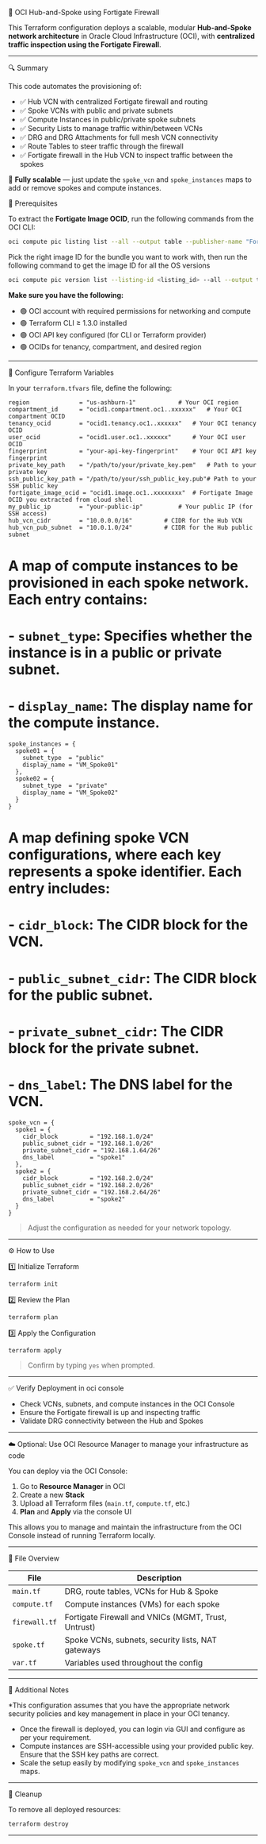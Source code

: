 🚀 OCI Hub-and-Spoke using Fortigate Firewall

This Terraform configuration deploys a scalable, modular **Hub-and-Spoke network architecture** in Oracle Cloud Infrastructure (OCI), with **centralized traffic inspection using the Fortigate Firewall**.

---

🔍 Summary

This code automates the provisioning of:

* ✅ Hub VCN with centralized Fortigate firewall and routing
* ✅ Spoke VCNs with public and private subnets
* ✅ Compute Instances in public/private spoke subnets
* ✅ Security Lists to manage traffic within/between VCNs
* ✅ DRG and DRG Attachments for full mesh VCN connectivity
* ✅ Route Tables to steer traffic through the firewall
* ✅ Fortigate firewall in the Hub VCN to inspect traffic between the spokes

🧱 **Fully scalable** — just update the `spoke_vcn` and `spoke_instances` maps to add or remove spokes and compute instances.


🧰 Prerequisites

To extract the **Fortigate Image OCID**, run the following commands from the OCI CLI:

```bash
oci compute pic listing list --all --output table --publisher-name "Fortinet, Inc."
```

Pick the right image ID for the bundle you want to work with, then run the following command to get the image ID for all the OS versions

```bash
oci compute pic version list --listing-id <listing_id> --all --output table
```

**Make sure you have the following:**

* 🟢 OCI account with required permissions for networking and compute
* 🟢 Terraform CLI ≥ 1.3.0 installed
* 🟢 OCI API key configured (for CLI or Terraform provider)
* 🟢 OCIDs for tenancy, compartment, and desired region

---

🔧 Configure Terraform Variables

In your `terraform.tfvars` file, define the following:

```
region              = "us-ashburn-1"			# Your OCI region
compartment_id      = "ocid1.compartment.oc1..xxxxxx"	# Your OCI compartment OCID
tenancy_ocid        = "ocid1.tenancy.oc1..xxxxxx"	# Your OCI tenancy OCID
user_ocid           = "ocid1.user.oc1..xxxxxx"		# Your OCI user OCID
fingerprint         = "your-api-key-fingerprint"	# Your OCI API key fingerprint
private_key_path    = "/path/to/your/private_key.pem"	# Path to your private key
ssh_public_key_path = "/path/to/your/ssh_public_key.pub"# Path to your SSH public key
fortigate_image_ocid = "ocid1.image.oc1..xxxxxxxx"	# Fortigate Image OCID you extracted from cloud shell
my_public_ip        = "your-public-ip"			# Your public IP (for SSH access)
hub_vcn_cidr        = "10.0.0.0/16"			# CIDR for the Hub VCN
hub_vcn_pub_subnet  = "10.0.1.0/24"			# CIDR for the Hub public subnet
```

# A map of compute instances to be provisioned in each spoke network. Each entry contains:
# - `subnet_type`: Specifies whether the instance is in a public or private subnet.
# - `display_name`: The display name for the compute instance.

```
spoke_instances = {
  spoke01 = {
    subnet_type  = "public"
    display_name = "VM_Spoke01"
  },
  spoke02 = {
    subnet_type  = "private"
    display_name = "VM_Spoke02"
  }
}
```

# A map defining spoke VCN configurations, where each key represents a spoke identifier. Each entry includes:
# - `cidr_block`: The CIDR block for the VCN.
# - `public_subnet_cidr`: The CIDR block for the public subnet.
# - `private_subnet_cidr`: The CIDR block for the private subnet.
# - `dns_label`: The DNS label for the VCN.

```
spoke_vcn = {
  spoke1 = {
    cidr_block         = "192.168.1.0/24"
    public_subnet_cidr = "192.168.1.0/26"
    private_subnet_cidr = "192.168.1.64/26"
    dns_label          = "spoke1"
  },
  spoke2 = {
    cidr_block         = "192.168.2.0/24"
    public_subnet_cidr = "192.168.2.0/26"
    private_subnet_cidr = "192.168.2.64/26"
    dns_label          = "spoke2"
  }
}
```

> Adjust the configuration as needed for your network topology.

---

⚙️ How to Use

1️⃣ Initialize Terraform

```bash
terraform init
```

2️⃣ Review the Plan

```bash
terraform plan
```

3️⃣ Apply the Configuration

```bash
terraform apply
```

> Confirm by typing `yes` when prompted.

---

✅ Verify Deployment in oci console

* Check VCNs, subnets, and compute instances in the OCI Console
* Ensure the Fortigate firewall is up and inspecting traffic
* Validate DRG connectivity between the Hub and Spokes

---

☁️ Optional: Use OCI Resource Manager to manage your infrastructure as code

You can deploy via the OCI Console:

1. Go to **Resource Manager** in OCI
2. Create a new **Stack**
3. Upload all Terraform files (`main.tf`, `compute.tf`, etc.)
4. **Plan** and **Apply** via the console UI

This allows you to manage and maintain the infrastructure from the OCI Console instead of running Terraform locally.

---

📁 File Overview

| File          | Description                                         |
| ------------- | --------------------------------------------------- |
| `main.tf`     | DRG, route tables, VCNs for Hub & Spoke             |
| `compute.tf`  | Compute instances (VMs) for each spoke              |
| `firewall.tf` | Fortigate Firewall and VNICs (MGMT, Trust, Untrust) |
| `spoke.tf`    | Spoke VCNs, subnets, security lists, NAT gateways   |
| `var.tf`      | Variables used throughout the config                |

---

📝 Additional Notes

*This configuration assumes that you have the appropriate network security policies and key management in place in your OCI tenancy.
* Once the firewall is deployed, you can login via GUI and configure as per your requirement.
* Compute instances are SSH-accessible using your provided public key. Ensure that the SSH key paths are correct.
* Scale the setup easily by modifying `spoke_vcn` and `spoke_instances` maps.

---

🧼 Cleanup

To remove all deployed resources:

```bash
terraform destroy
```

---
